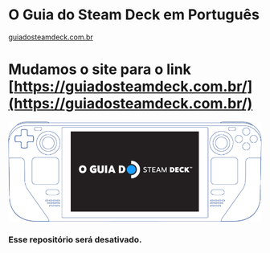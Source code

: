 # O Guia do Steam Deck em Português
[guiadosteamdeck.com.br](https://guiadosteamdeck.com.br/)

# Mudamos o site para o link [https://guiadosteamdeck.com.br/](https://guiadosteamdeck.com.br/)

[![O Guia do Steam Deck](O-GUIA-DO-STEAM-DECK-V2.png)](https://guiadosteamdeck.com.br/)

### Esse repositório será desativado. 

